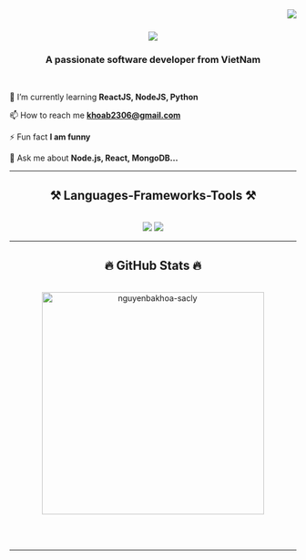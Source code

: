 <img align="right" src="https://visitor-badge.laobi.icu/badge?page_id=salesp07.salesp07" />

<h1 align="center">
    <img src="https://readme-typing-svg.herokuapp.com/?font=Righteous&size=35&center=true&vCenter=true&width=500&height=70&duration=4000&lines=Hi+There!+👋;+I'm+Ba+Khoa!;" />
</h1>

<h3 align="center">A passionate software developer from VietNam</h3>

<br/>

<div align="left">
    
 🌱 I’m currently learning **ReactJS, NodeJS, Python**
 
📫 How to reach me **khoab2306@gmail.com**

⚡ Fun fact **I am funny**

💬 Ask me about **Node.js, React, MongoDB...**

 </div>
 
 <hr/>
 
<h2 align="center">⚒️ Languages-Frameworks-Tools ⚒️</h2>
<br/>
<div align="center">
    <img src="https://skillicons.dev/icons?i=react,bootstrap,html,css,vscode,github,figma,tailwind,git" />
    <img src="https://skillicons.dev/icons?i=nodejs,javascript,express,firebase,mongodb,java,mysql" /><br>
</div>
<hr/>

<h2 align="center">🔥 GitHub Stats 🔥</h2>
<br>
<div align=center>
  <img width=390 src="https://github-readme-stats.vercel.app/api/top-langs?username=nguyenbakhoa-sacly&show_icons=true&locale=en&layout=compact" alt="nguyenbakhoa-sacly"/>
<!--   <img width=390 src="https://github-readme-stats.vercel.app/api?username=nguyenbakhoa-sacly&show_icons=true&locale=en" alt="nguyenbakhoa-sacly" /> -->
  <br/>
<!--   <img width=325 align="center" src="https://github-readme-streak-stats.herokuapp.com/?user=nguyenbakhoa-sacly&" alt="nguyenbakhoa-sacly" /> -->
</div>

<br/><br/>

<hr/>

<br/>
